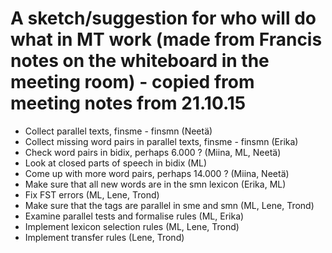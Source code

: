 # A sketch/suggestion for who will do what in MT work (made from Francis notes on the whiteboard in the meeting room) - copied from meeting notes from 21.10.15


* Collect parallel texts, finsme - finsmn (Neetä)
* Collect missing word pairs in parallel texts, finsme - finsmn (Erika)
* Check word pairs in bidix, perhaps 6.000 ? (Miina, ML, Neetä)
* Look at closed parts of speech in bidix (ML)
* Come up with more word pairs, perhaps 14.000 ? (Miina, Neetä)
* Make sure that all new words are in the smn lexicon (Erika, ML)
* Fix FST errors (ML, Lene, Trond)
* Make sure that the tags are parallel in sme and smn (ML, Lene, Trond)
* Examine parallel tests and formalise rules (ML, Erika)
* Implement lexicon selection rules (ML, Lene, Trond)
* Implement transfer rules (Lene, Trond)
